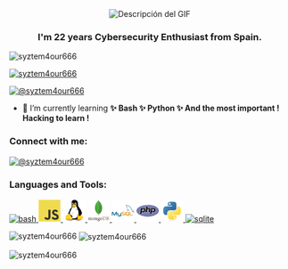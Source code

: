 <div align="center">
  <img src="https://media1.tenor.com/m/C7ehg7pDR4AAAAAC/aesthetic-autumn-season.gif" alt="Descripción del GIF">
</div>


<h3 align="center">I'm 22 years Cybersecurity Enthusiast from Spain.</h3>

<p align="left"> <img src="https://komarev.com/ghpvc/?username=syztem4our666&label=Profile%20views&color=0e75b6&style=flat" alt="syztem4our666" /> </p>

<p align="left"> <a href="https://github.com/ryo-ma/github-profile-trophy"><img src="https://github-profile-trophy.vercel.app/?username=syztem4our666" alt="syztem4our666" /></a> </p>

<p align="left"> <a href="https://twitter.com/@syztem4our666" target="blank"><img src="https://img.shields.io/twitter/follow/@syztem4our666?logo=twitter&style=for-the-badge" alt="@syztem4our666" /></a> </p>

- 🌱 I’m currently learning **✨ Bash ✨ Python ✨ And the most important ! Hacking to learn !**

<h3 align="left">Connect with me:</h3>
<p align="left">
<a href="https://twitter.com/@syztem4our666" target="blank"><img align="center" src="https://raw.githubusercontent.com/rahuldkjain/github-profile-readme-generator/master/src/images/icons/Social/twitter.svg" alt="@syztem4our666" height="30" width="40" /></a>
</p>

<h3 align="left">Languages and Tools:</h3>
<p align="left"> <a href="https://www.gnu.org/software/bash/" target="_blank" rel="noreferrer"> <img src="https://www.vectorlogo.zone/logos/gnu_bash/gnu_bash-icon.svg" alt="bash" width="40" height="40"/> </a> <a href="https://developer.mozilla.org/en-US/docs/Web/JavaScript" target="_blank" rel="noreferrer"> <img src="https://raw.githubusercontent.com/devicons/devicon/master/icons/javascript/javascript-original.svg" alt="javascript" width="40" height="40"/> </a> <a href="https://www.linux.org/" target="_blank" rel="noreferrer"> <img src="https://raw.githubusercontent.com/devicons/devicon/master/icons/linux/linux-original.svg" alt="linux" width="40" height="40"/> </a> <a href="https://www.mongodb.com/" target="_blank" rel="noreferrer"> <img src="https://raw.githubusercontent.com/devicons/devicon/master/icons/mongodb/mongodb-original-wordmark.svg" alt="mongodb" width="40" height="40"/> </a> <a href="https://www.mysql.com/" target="_blank" rel="noreferrer"> <img src="https://raw.githubusercontent.com/devicons/devicon/master/icons/mysql/mysql-original-wordmark.svg" alt="mysql" width="40" height="40"/> </a> <a href="https://www.php.net" target="_blank" rel="noreferrer"> <img src="https://raw.githubusercontent.com/devicons/devicon/master/icons/php/php-original.svg" alt="php" width="40" height="40"/> </a> <a href="https://www.python.org" target="_blank" rel="noreferrer"> <img src="https://raw.githubusercontent.com/devicons/devicon/master/icons/python/python-original.svg" alt="python" width="40" height="40"/> </a> <a href="https://www.sqlite.org/" target="_blank" rel="noreferrer"> <img src="https://www.vectorlogo.zone/logos/sqlite/sqlite-icon.svg" alt="sqlite" width="40" height="40"/> </a> </p>

<p><img align="left" src="https://github-readme-stats.vercel.app/api/top-langs?username=syztem4our666&show_icons=true&locale=en&layout=compact" alt="syztem4our666" /></p>

<p>&nbsp;<img align="center" src="https://github-readme-stats.vercel.app/api?username=syztem4our666&show_icons=true&locale=en" alt="syztem4our666" /></p>

<p><img align="center" src="https://github-readme-streak-stats.herokuapp.com/?user=syztem4our666&" alt="syztem4our666" /></p>
